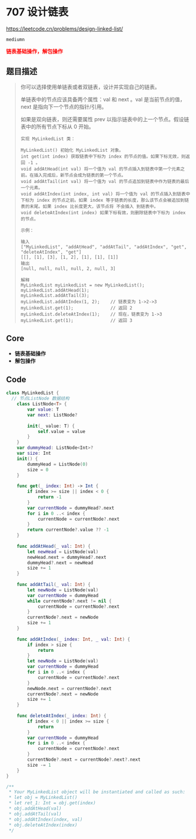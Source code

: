 # 707 设计链表

https://leetcode.cn/problems/design-linked-list/

`mediumn`

**<font color=red>链表基础操作，解包操作</font>**

## 题目描述

> 你可以选择使用单链表或者双链表，设计并实现自己的链表。
>
> 单链表中的节点应该具备两个属性：val 和 next 。val 是当前节点的值，next 是指向下一个节点的指针/引用。
>
> 如果是双向链表，则还需要属性 prev 以指示链表中的上一个节点。假设链表中的所有节点下标从 0 开始。
>
> ```
> 实现 MyLinkedList 类：
> 
> MyLinkedList() 初始化 MyLinkedList 对象。
> int get(int index) 获取链表中下标为 index 的节点的值。如果下标无效，则返回 -1 。
> void addAtHead(int val) 将一个值为 val 的节点插入到链表中第一个元素之前。在插入完成后，新节点会成为链表的第一个节点。
> void addAtTail(int val) 将一个值为 val 的节点追加到链表中作为链表的最后一个元素。
> void addAtIndex(int index, int val) 将一个值为 val 的节点插入到链表中下标为 index 的节点之前。如果 index 等于链表的长度，那么该节点会被追加到链表的末尾。如果 index 比长度更大，该节点将 不会插入 到链表中。
> void deleteAtIndex(int index) 如果下标有效，则删除链表中下标为 index 的节点。
> ```
>
> 
>
> ```
> 示例：
> 
> 输入
> ["MyLinkedList", "addAtHead", "addAtTail", "addAtIndex", "get", "deleteAtIndex", "get"]
> [[], [1], [3], [1, 2], [1], [1], [1]]
> 输出
> [null, null, null, null, 2, null, 3]
> ```
>
> ```
> 解释
> MyLinkedList myLinkedList = new MyLinkedList();
> myLinkedList.addAtHead(1);
> myLinkedList.addAtTail(3);
> myLinkedList.addAtIndex(1, 2);    // 链表变为 1->2->3
> myLinkedList.get(1);              // 返回 2
> myLinkedList.deleteAtIndex(1);    // 现在，链表变为 1->3
> myLinkedList.get(1);              // 返回 3
> ```

## Core

- **链表基础操作**
- **解包操作**

## Code

```swift
class MyLinkedList {
  // 节点ListNode 数据结构
    class ListNode<T> {
      	var value: T
      	var next: ListNode?
      
      	init(_ value: T) {
          	self.value = value
      	}
    }
    var dummyHead: ListNode<Int>?
    var size: Int
    init() {
        dummyHead = ListNode(0)
        size = 0
    }
    
    func get(_ index: Int) -> Int {
        if index >= size || index < 0 {
            return -1
        }
        var currentNode = dummyHead?.next
        for i in 0 ..< index {
            currentNode = currentNode?.next
        }
        return currentNode?.value ?? -1
    }
    
    func addAtHead(_ val: Int) {
        let newHead = ListNode(val)
        newHead.next = dummyHead?.next
        dummyHead?.next = newHead
        size += 1
    }
    
    func addAtTail(_ val: Int) {
        let newNode = ListNode(val)
        var currentNode = dummyHead
        while currentNode?.next != nil {
            currentNode = currentNode?.next
        }
        currentNode?.next = newNode
        size += 1
    }
    
    func addAtIndex(_ index: Int, _ val: Int) {
        if index > size {
            return
        }
        let newNode = ListNode(val)
        var currentNode = dummyHead
        for i in 0 ..< index {
            currentNode = currentNode?.next
        }
        newNode.next = currentNode?.next
        currentNode?.next = newNode
        size += 1
    }
    
    func deleteAtIndex(_ index: Int) {
        if index < 0 || index >= size {
            return
        }
        var currentNode = dummyHead
        for i in 0 ..< index {
            currentNode = currentNode?.next
        }
        currentNode?.next = currentNode?.next?.next
        size -= 1
    }
}

/**
 * Your MyLinkedList object will be instantiated and called as such:
 * let obj = MyLinkedList()
 * let ret_1: Int = obj.get(index)
 * obj.addAtHead(val)
 * obj.addAtTail(val)
 * obj.addAtIndex(index, val)
 * obj.deleteAtIndex(index)
 */
```

